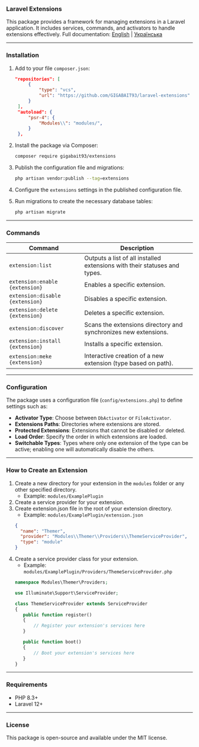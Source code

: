 ### Laravel Extensions

This package provides a framework for managing extensions in a Laravel application. It includes services, commands, and
activators to handle extensions effectively.
Full documentation: [English](docs/en/introduction.md) | [Українська](docs/uk/introduction.md)


---

### Installation

1. Add to your file `composer.json`:
   ```json
   "repositories": [
        {
            "type": "vcs",
            "url": "https://github.com/GIGABAIT93/laravel-extensions"
        }
    ],
    "autoload": {
        "psr-4": {
            "Modules\\": "modules/",
        }
    },
   ```

2. Install the package via Composer:
   ```bash
   composer require gigabait93/extensions
   ```

3. Publish the configuration file and migrations:
   ```bash
   php artisan vendor:publish --tag=extensions
   ```

4. Configure the `extensions` settings in the published configuration file.

5. Run migrations to create the necessary database tables:
   ```bash
   php artisan migrate
   ```

---

### Commands

| Command                         | Description                                                               |
|---------------------------------|---------------------------------------------------------------------------|
| `extension:list`                | Outputs a list of all installed extensions with their statuses and types. |
| `extension:enable {extension}`  | Enables a specific extension.                                             |
| `extension:disable {extension}` | Disables a specific extension.                                            |
| `extension:delete {extension}`  | Deletes a specific extension.                                             |
| `extension:discover`            | Scans the extensions directory and synchronizes new extensions.           |
| `extension:install {extension}` | Installs a specific extension.                                            |
| `extension:meke {extension}`    | Interactive creation of a new extension (type based on path). |

---

### Configuration

The package uses a configuration file (`config/extensions.php`) to define settings such as:

- **Activator Type**: Choose between `DbActivator` or `FileActivator`.
- **Extensions Paths**: Directories where extensions are stored.
- **Protected Extensions**: Extensions that cannot be disabled or deleted.
- **Load Order**: Specify the order in which extensions are loaded.
- **Switchable Types**: Types where only one extension of the type can be active;
  enabling one will automatically disable the others.

---

### How to Create an Extension

1. Create a new directory for your extension in the `modules` folder or any other specified directory.
    - Example: `modules/ExamplePlugin`
2. Create a service provider for your extension.
3. Create extension.json file in the root of your extension directory.
    - Example: `modules/ExamplePlugin/extension.json`
    ```json
   {
      "name": "Themer",
      "provider": "Modules\\Themer\\Providers\\ThemeServiceProvider",
      "type": "module"
   }
    ```
4. Create a service provider class for your extension.
    - Example: `modules/ExamplePlugin/Providers/ThemeServiceProvider.php`
    ```php
   namespace Modules\Themer\Providers;

   use Illuminate\Support\ServiceProvider;

   class ThemeServiceProvider extends ServiceProvider
   {
       public function register()
       {
           // Register your extension's services here
       }

       public function boot()
       {
           // Boot your extension's services here
       }
   }
    ```

---

### Requirements

- PHP 8.3+
- Laravel 12+

---

### License

This package is open-source and available under the MIT license.